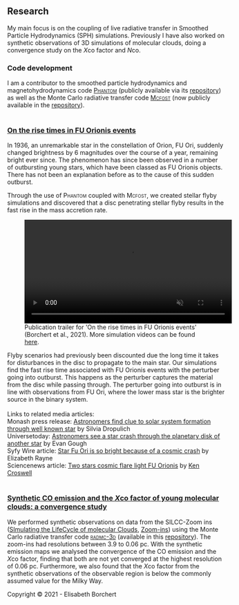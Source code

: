 ## Research
My main focus is on the coupling of live radiative transfer in Smoothed Particle Hydrodynamics (SPH) simulations. Previously I have also worked on synthetic observations of 3D simulations of molecular clouds, doing a convergence study on the *X*co factor and *N*co.

### Code development
I am a contributor to the smoothed particle hydrodynamics and magnetohydrodynamics code [<span style="font-variant: small-caps;">Phantom</span>](https://ui.adsabs.harvard.edu/abs/2018PASA...35...31P/abstract) (publicly available via its [repository](https://github.com/danieljprice/phantom)) as well as the Monte Carlo radiative transfer code [<span style="font-variant: small-caps;">Mcfost</span>](https://ui.adsabs.harvard.edu/abs/2006A&A...459..797P) (now publicly available in the [repository](https://github.com/cpinte/mcfost)).
<br>
<br>

### [On the rise times in FU Orionis events](https://ui.adsabs.harvard.edu/abs/2021MNRAS.tmpL.108B/abstract)
In 1936, an unremarkable star in the constellation of Orion, FU Ori, suddenly changed brightness by 6 magnitudes over the course of a year, remaining bright ever since. The phenomenon has since been observed in a number of outbursting young stars, which have been classed as FU Orionis objects. There has not been an explanation before as to the cause of this sudden outburst. 

Through the use of <span style="font-variant: small-caps;">Phantom</span> coupled with <span style="font-variant: small-caps;">Mcfost</span>, we created stellar flyby simulations and discovered that a disc penetrating stellar flyby results in the fast rise in the mass accretion rate.

<figure>
    <video class="center" src="videos/FU_Orionis.mp4" width="480" controls autoplay loop playsinline muted >Sorry, your browser doesn't support embedded videos</video>
    <figcaption>Publication trailer for '<span style="font-variant: italic;">On the rise times in FU Orionis events</span>' (Borchert et al., 2021). More simulation videos can be found <a href="https://emborchert.github.io/videos">here</a>.
    </figcaption>
</figure>

Flyby scenarios had previously been discounted due the long time it takes for disturbances in the disc to propagate to the main star. Our simulations find the fast rise time associated with FU Orionis events with the perturber going into outburst. This happens as the perturber captures the material from the disc while passing through. The perturber going into outburst is in line with observations from FU Ori, where the lower mass star is the brighter source in the binary system.
<br>
<br>
Links to related media articles:
<br>
Monash press release: [Astronomers find clue to solar system formation through well known star](https://www.monash.edu/science/news/current/astronomers-find-clue-to-solar-system-formation-through-well-known-star) by Silvia Dropulich
<br>
Universetoday: [Astronomers see a star crash through the planetary disk of another star](https://www.universetoday.com/153706/astronomers-see-a-star-crash-through-the-planetary-disk-of-another-star/) by Evan Gough
<br>
Syfy Wire article: [Star Fu Ori is so bright because of a cosmic crash](https://www.syfy.com/syfy-wire/star-fu-ori-is-so-bright-because-of-a-cosmic-crash) by Elizabeth Rayne
<br>
Sciencenews article: [Two stars cosmic flare light FU Orionis](https://www.sciencenews.org/article/two-stars-cosmic-flare-light-fu-orionis) by [Ken Croswell](http://kencroswell.com/)
<br>
<br>

### [Synthetic CO emission and the *X*co factor of young molecular clouds: a convergence study](https://ui.adsabs.harvard.edu/abs/2021arXiv210200778B/abstract)
We performed synthetic observations on data from the SILCC-Zoom ins ([SImulating the LifeCycle of molecular Clouds](https://ui.adsabs.harvard.edu/abs/2015MNRAS.454..238W/abstract), [Zoom-ins](https://ui.adsabs.harvard.edu/abs/2017MNRAS.472.4797S/abstract)) using the Monte Carlo radiative transfer code [<span style="font-variant: small-caps;">radmc-3d</span>](https://ui.adsabs.harvard.edu/abs/2012ascl.soft02015D/abstract) (available in this [repository](https://github.com/dullemond/radmc3d-2.0)). The zoom-ins had resolutions between 3.9 to 0.06 pc. With the synthetic emission maps we analysed the convergence of the CO emission and the *X*co factor, finding that both are not yet converged at the highest resolution of 0.06 pc. Furthermore, we also found that the *X*co factor from the synthetic observations of the observable region is below the commonly assumed value for the Milky Way.


<section id="footer">
      <div class="container">
            Copyright &copy; 2021 - Elisabeth Borchert
      </div>
</section> 